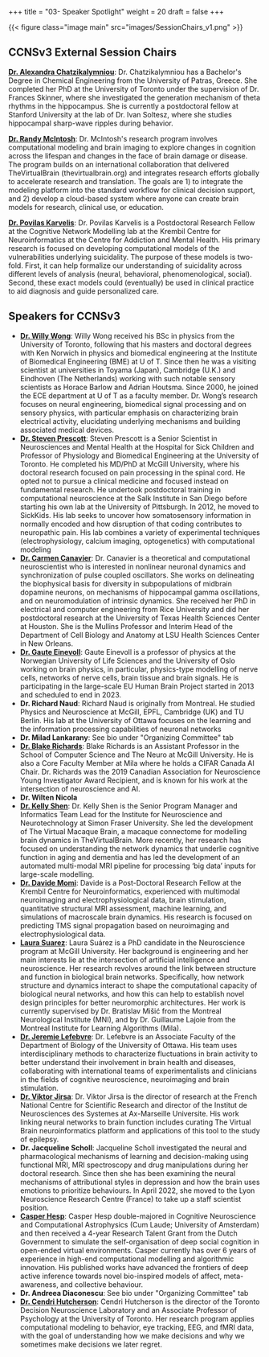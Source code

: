 +++
title = "03- Speaker Spotlight"
weight = 20
draft = false
+++

{{< figure class="image main" src="images/SessionChairs_v1.png" >}}


## CCNSv3 External Session Chairs 
[**Dr. Alexandra Chatzikalymniou**](https://twitter.com/Alex_Pierri_C): Dr. Chatzikalymniou has a Bachelor's Degree in Chemical Engineering from the University of Patras, Greece. She completed her PhD at the University of Toronto under the supervision of Dr. Frances Skinner, where she investigated the generation mechanism of theta rhythms in the hippocampus. She is currently a postdoctoral fellow at Stanford University at the lab of Dr. Ivan Soltesz, where she studies hippocampal sharp-wave ripples during behavior.

[**Dr. Randy McIntosh**](https://www.armcintosh.com/home): Dr. McIntosh's research program involves computational modeling and brain imaging to explore changes in cognition across the lifespan and changes in the face of brain damage or disease. The program builds on an international collaboration that delivered TheVirtualBrain (thevirtualbrain.org) and integrates research efforts globally to accelerate research and translation. The goals are 1) to integrate the modeling platform into the standard workflow for clinical decision support, and 2) develop a cloud-based system where anyone can create brain models for research, clinical use, or education.

[**Dr. Povilas Karvelis**](https://cognemo.com/karvelis/): Dr. Povilas Karvelis is a Postdoctoral Research Fellow at the Cognitive Network Modelling lab at the Krembil Centre for Neuroinformatics at the Centre for Addiction and Mental Health. His primary research is focused on developing computational models of the vulnerabilities underlying suicidality. The purpose of these models is two-fold. First, it can help formalize our understanding of suicidality across different levels of analysis (neural, behavioral, phenomenological, social). Second, these exact models could (eventually) be used in clinical practice to aid diagnosis and guide personalized care. 


## Speakers for CCNSv3
* [**Dr. Willy Wong**](https://www.ece.utoronto.ca/people/wong-w/): Willy Wong received his BSc in physics from the University of Toronto, following that his masters and doctoral degrees with Ken Norwich in physics and biomedical engineering at the Institute of Biomedical Engineering (BME) at U of T. Since then he was a visiting scientist at universities in Toyama (Japan), Cambridge (U.K.) and Eindhoven (The Netherlands) working with such notable sensory scientists as Horace Barlow and Adrian Houtsma. Since 2000, he joined the ECE department at U of T as a faculty member. Dr. Wong’s research focuses on neural engineering, biomedical signal processing and on sensory physics, with particular emphasis on characterizing brain electrical activity, elucidating underlying mechanisms and building associated medical devices.
* [**Dr. Steven Prescott**](http://prescottlab.ca/): Steven Prescott is a Senior Scientist in Neurosciences and Mental Health at the Hospital for Sick Children and Professor of Physiology and Biomedical Engineering at the University of Toronto. He completed his MD/PhD at McGill University, where his doctoral research focused on pain processing in the spinal cord. He opted not to pursue a clinical medicine and focused instead on fundamental research. He undertook postdoctoral training in computational neuroscience at the Salk Institute in San Diego before starting his own lab at the University of Pittsburgh. In 2012, he moved to SickKids. His lab seeks to uncover how somatosensory information in normally encoded and how disruption of that coding contributes to neuropathic pain. His lab combines a variety of experimental techniques (electrophysiology, calcium imaging, optogenetics) with computational modeling
* [**Dr. Carmen Canavier**](https://www.medschool.lsuhsc.edu/cell_biology/faculty_detail.aspx?name=canavier_carmen): Dr. Canavier is a theoretical and computational neuroscientist who is interested in nonlinear neuronal dynamics and synchronization of pulse coupled oscillators. She works on delineating the biophysical basis for diversity in subpopulations of midbrain dopamine neurons, on mechanisms of hippocampal gamma oscillations, and on neuromodulation of intrinsic dynamics. She received her PhD in electrical and computer engineering from Rice University and did her postdoctoral research at the University of Texas Health Sciences Center at Houston. She is the Mullins Professor and Interim Head of the Department of Cell Biology and Anatomy at LSU Health Sciences Center in New Orleans.
* [**Dr. Gaute Einevoll**](https://www.mn.uio.no/fysikk/english/people/aca/geinevol/index.html): Gaute Einevoll is a professor of physics at the Norwegian University of Life Sciences and the University of Oslo working on brain physics, in particular, physics-type modelling of nerve cells, networks of nerve cells, brain tissue and brain signals. He is participating in the large-scale EU Human Brain Project started in 2013 and scheduled to end in 2023.
* **Dr. Richard Naud**: Richard Naud is originally from Montreal. He studied Physics and Neuroscience at McGill, EPFL, Cambridge (UK) and TU Berlin. His lab at the University of Ottawa focuses on the learning and the information processing capabilities of neuronal networks
* **Dr. Milad Lankarany**: See bio under "Organizing Committee" tab
* [**Dr. Blake Richards**](https://mila.quebec/en/person/blake-richards/): Blake Richards is an Assistant Professor in the School of Computer Science and The Neuro at McGill University. He is also a Core Faculty Member at Mila where he holds a CIFAR Canada AI Chair. Dr. Richards was the 2019 Canadian Association for Neuroscience Young Investigator Award Recipient, and is known for his work at the intersection of neuroscience and AI.
* **Dr. Wilten Nicola**
* [**Dr. Kelly Shen**](https://www.sfu.ca/neuro-institute/about/governance/staff/kelly-shen.html): Dr. Kelly Shen is the Senior Program Manager and Informatics Team Lead for the Institute for Neuroscience and Neurotechnology at Simon Fraser University. She led the development of The Virtual Macaque Brain, a macaque connectome for modelling brain dynamics in TheVirtualBrain. More recently, her research has focused on understanding the network dynamics that underlie cognitive function in aging and dementia and has led the development of an automated multi-modal MRI pipeline for processing ‘big data’ inputs for large-scale modelling.
* [**Dr. Davide Momi**](https://www.linkedin.com/in/davide-momi-748698ba): Davide is a Post-Doctoral Research Fellow at the Krembil Centre for Neuroinformatics, experienced with multimodal neuroimaging and electrophysiological data, brain stimulation, quantitative structural MRI assessment, machine learning, and simulations of macroscale brain dynamics. His research is focused on predicting TMS signal propagation based on neuroimaging and electrophysiological data.
* [**Laura Suarez**](https://github.com/estefanysuarez): Laura Suárez is a PhD candidate in the Neuroscience program at McGill University. Her background is engineering and her main interests lie at the intersection of artificial intelligence and neuroscience. Her research revolves around the link between structure and function in biological brain networks. Specifically, how network structure and dynamics interact to shape the computational capacity of biological neural networks, and how this can help to establish novel design principles for better neuromorphic architectures. Her work is currently supervised by Dr. Bratislav Mišić from the Montreal Neurological Institute (MNI), and by Dr. Guillaume Lajoie from the Montreal Institute for Learning Algorithms (Mila). 
* [**Dr. Jeremie Lefebvre**](https://www.uottawa.ca/brain/people/lefebvre-jeremie): Dr. Lefebvre is an Associate Faculty of the Department of Biology of the University of Ottawa. His team uses interdisciplinary methods to characterize fluctuations in brain activity to better understand their involvement in brain health and diseases, collaborating with international teams of experimentalists and clinicians in the fields of cognitive neuroscience, neuroimaging and brain stimulation. 
* [**Dr. Viktor Jirsa**](https://ins-amu.fr/jirsaviktor): Dr. Viktor Jirsa is the director of research at the French National Centre for Scientific Research and director of the Institut de Neurosciences des Systemes at Ax-Marseille Universite. His work linking neural networks to brain function includes curating The Virtual Brain neuroinformatics platform and applications of this tool to the study of epilepsy.
* **Dr. Jacqueline Scholl**: Jacqueline Scholl investigated the neural and pharmacological mechanisms of learning and decision-making using functional MRI, MRI spectroscopy and drug manipulations during her doctoral research. Since then she has been examining the neural mechanisms of attributional styles in depression and how the brain uses emotions to prioritize behaviours. In April 2022, she moved to the Lyon Neuroscience Research Centre (France) to take up a staff scientist position.
* [**Casper Hesp**](http://casperhesp.nl/): Casper Hesp double-majored in Cognitive Neuroscience and Computational Astrophysics (Cum Laude; University of Amsterdam) and then received a 4-year Research Talent Grant from the Dutch Government to simulate the self-organisation of deep social cognition in open-ended virtual environments. Casper currently has over 6 years of experience in high-end computational modelling and algorithmic innovation. His published works have advanced the frontiers of deep active inference towards novel bio-inspired models of affect, meta-awareness, and collective behaviour.
* **Dr. Andreea Diaconescu**: See bio under "Organizing Committee" tab
* [**Dr. Cendri Hutcherson**](https://www.utsc.utoronto.ca/psych/person/cendri-hutcherson): Cendri Hutcherson is the director of the Toronto Decision Neuroscience Laboratory and an Associate Professor of Psychology at the University of Toronto. Her research program applies computational modeling to behavior, eye tracking, EEG, and fMRI data, with the goal of understanding how we make decisions and why we sometimes make decisions we later regret.


